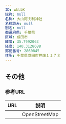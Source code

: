 ```yaml
---
ID: wbLbK
総称: null
名称: 大山阿夫利神社
名称読み: null
別名: null
都道府県: 千葉県
区域: 成田市
緯度: 35.7992063
経度: 140.3128688
郵便番号: 2860845
住所: 千葉県成田市押畑１１７３
---
```


## その他

### 参考URL

| URL | 説明          |
| --- | ------------- |
|     | OpenStreetMap |
